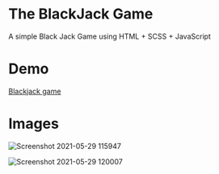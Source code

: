 # The BlackJack Game
A simple Black Jack Game using HTML + SCSS + JavaScript

# Demo
[Blackjack game](https://jakshat2.github.io/BlackJack/)

# Images
![Screenshot 2021-05-29 115947](https://user-images.githubusercontent.com/55046206/120060919-1ec88b80-c078-11eb-8fe5-fd69608ed377.png)

![Screenshot 2021-05-29 120007](https://user-images.githubusercontent.com/55046206/120060923-26883000-c078-11eb-9a2a-8f6e194ce831.png)
